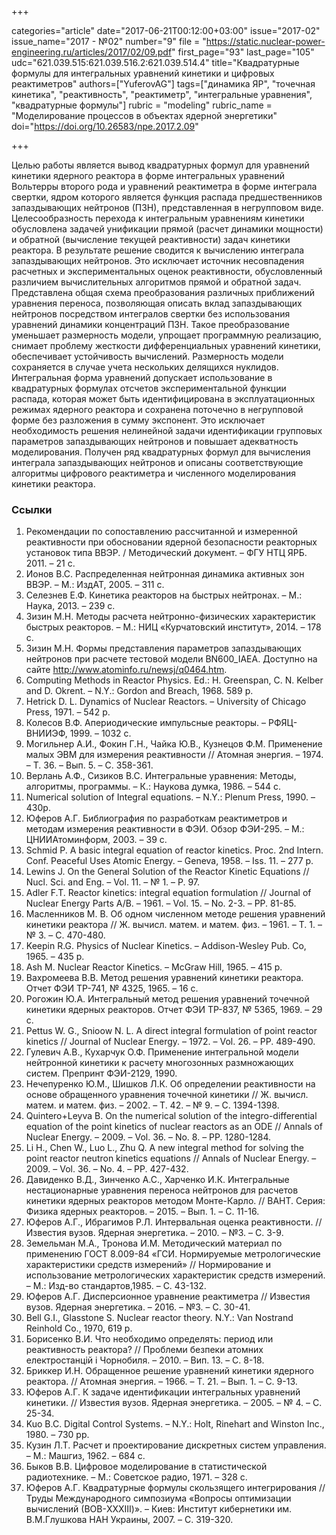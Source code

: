 +++

categories="article"
date="2017-06-21T00:12:00+03:00"
issue="2017-02"
issue_name="2017 - №02"
number="9"
file = "https://static.nuclear-power-engineering.ru/articles/2017/02/09.pdf"
first_page="93"
last_page="105"
udc="621.039.515:621.039.516.2:621.039.514.4"
title="Квадратурные формулы для интегральных уравнений кинетики и цифровых реактиметров"
authors=["YuferovAG"]
tags=["динамика ЯР", "точечная кинетика", "реактивность", "реактиметр", "интегральные уравнения", "квадратурные формулы"]
rubric = "modeling"
rubric_name = "Моделирование процессов в объектах ядерной энергетики"
doi="https://doi.org/10.26583/npe.2017.2.09"

+++

Целью работы является вывод квадратурных формул для уравнений кинетики ядерного реактора в форме интегральных уравнений Вольтерры второго рода и уравнений реактиметра в форме интеграла свертки, ядром которого является функция распада предшественников запаздывающих нейтронов (ПЗН), представленная в негрупповом виде. Целесообразность перехода к интегральным уравнениям кинетики обусловлена задачей унификации прямой (расчет динамики мощности) и обратной (вычисление текущей реактивности) задач кинетики реактора. В результате решение сводится к вычислению интеграла запаздывающих нейтронов. Это исключает источник несовпадения расчетных и экспериментальных оценок реактивности, обусловленный различием вычислительных алгоритмов прямой и обратной задач. Представлена общая схема преобразования различных приближений уравнения переноса, позволяющая описать вклад запаздывающих нейтронов посредством интегралов свертки без использования уравнений динамики концентраций ПЗН. Такое преобразование уменьшает размерность модели, упрощает программную реализацию, снимает проблему жесткости дифференциальных уравнений кинетики, обеспечивает устойчивость вычислений. Размерность модели сохраняется в случае учета нескольких делящихся нуклидов. Интегральная форма уравнений допускает использование в квадратурных формулах отсчетов экспериментальной функции распада, которая может быть идентифицирована в эксплуатационных режимах ядерного реактора и сохранена поточечно в негрупповой форме без разложения в сумму экспонент. Это исключает необходимость решения нелинейной задачи идентификации групповых параметров запаздывающих нейтронов и повышает адекватность моделирования. Получен ряд квадратурных формул для вычисления интеграла запаздывающих нейтронов и описаны соответствующие алгоритмы цифрового реактиметра и численного моделирования кинетики реактора.

### Ссылки

1. Рекомендации по сопоставлению рассчитанной и измеренной реактивности при обосновании ядерной безопасности реакторных установок типа ВВЭР. / Методический документ. – ФГУ НТЦ ЯРБ. 2011. – 21 с.
2. Ионов В.С. Распределенная нейтронная динамика активных зон ВВЭР. – М.: ИздАТ, 2005. – 311 c.
3. Селезнев Е.Ф. Кинетика реакторов на быстрых нейтронах. – М.: Наука, 2013. – 239 с.
4. Зизин М.Н. Методы расчета нейтронно-физических характеристик быстрых реакторов. – М.: НИЦ «Курчатовский институт», 2014. – 178 с.
5. Зизин М.Н. Формы представления параметров запаздывающих нейтронов при расчете тестовой модели BN600_IAEA. Доступно на сайте http://www.atominfo.ru/newsj/q0464.htm.
6. Computing Methods in Reactor Physics. Ed.: H. Greenspan, C. N. Kelber and D. Okrent. – N.Y.: Gordon and Breach, 1968. 589 p.
7. Hetrick D. L. Dynamics of Nuclear Reactors. – University of Chicago Press, 1971. – 542 p.
8. Колесов В.Ф. Апериодические импульсные реакторы. – РФЯЦ-ВНИИЭФ, 1999. – 1032 с.
9. Могильнер А.И., Фокин Г.Н., Чайка Ю.В., Кузнецов Ф.М. Применение малых ЭВМ для измерения реактивности // Атомная энергия. – 1974. – Т. 36. – Вып. 5. – C. 358-361.
10. Верлань А.Ф., Сизиков В.С. Интегральные уравнения: Методы, алгоритмы, программы. – К.: Наукова думка, 1986. – 544 с.
11. Numerical solution of Integral equations. – N.Y.: Plenum Press, 1990. – 430p.
12. Юферов А.Г. Библиография по разработкам реактиметров и методам измерения реактивности в ФЭИ. Обзор ФЭИ-295. – М.: ЦНИИАтоминформ, 2003. – 39 с.
13. Schmid P. A basic integral equation of reactor kinetics. Proc. 2nd Intern. Conf. Peaceful Uses Atomic Energy. – Geneva, 1958. – Iss. 11. – 277 p.
14. Lewins J. On the General Solution of the Reactor Kinetic Equations // Nucl. Sci. and Eng. – Vol. 11. – № 1. – P. 97.
15. Adler F.T. Reactor kinetics: integral equation formulation // Journal of Nuclear Energy Parts A/B. – 1961. – Vol. 15. – No. 2-3. – PP. 81-85.
16. Масленников М. В. Об одном численном методе решения уравнений кинетики реактора // Ж. вычисл. матем. и матем. физ. – 1961. – Т. 1. – № 3. – С. 470-480.
17. Keepin R.G. Physics of Nuclear Kinetics. – Addison-Wesley Pub. Co, 1965. – 435 p.
18. Ash M. Nuclear Reactor Kinetics. – McGraw Hill, 1965. – 415 p.
19. Вахромеева В.В. Метод решения уравнений кинетики реактора. Отчет ФЭИ ТР-741, № 4325, 1965. – 16 с.
20. Рогожин Ю.А. Интегральный метод решения уравнений точечной кинетики ядерных реакторов. Отчет ФЭИ ТР-837, № 5365, 1969. – 29 с.
21. Pettus W. G., Snioow N. L. A direct integral formulation of point reactor kinetics // Journal of Nuclear Energy. – 1972. – Vol. 26. – PP. 489-490.
22. Гулевич А.В., Кухарчук О.Ф. Применение интегральной модели нейтронной кинетики к расчету многозонных размножающих систем. Препринт ФЭИ-2129, 1990.
23. Нечепуренко Ю.М., Шишков Л.К. Об определении реактивности на основе обращенного уравнения точечной кинетики // Ж. вычисл. матем. и матем. физ. – 2002. – Т. 42. – № 9. – С. 1394-1398.
24. Quintero+Leyva B. On the numerical solution of the integro-differential equation of the point kinetics of nuclear reactors as an ODE // Annals of Nuclear Energy. – 2009. – Vol. 36. – No. 8. – PP. 1280-1284.
25. Li H., Chen W., Luo L., Zhu Q. A new integral method for solving the point reactor neutron kinetics equations // Annals of Nuclear Energy. – 2009. – Vol. 36. – No. 4. – PP. 427-432.
26. Давиденко В.Д., Зинченко А.С., Харченко И.К. Интегральные нестационарные уравнения переноса нейтронов для расчетов кинетики ядерных реакторов методом Монте-Карло. // ВАНТ. Серия: Физика ядерных реакторов. – 2015. – Вып. 1. – С. 11-16.
27. Юферов А.Г., Ибрагимов Р.Л. Интервальная оценка реактивности. // Известия вузов. Ядерная энергетика. – 2010. – №3. – C. 3-9.
28. Земельман М.А., Тронова И.М. Методический материал по применению ГОСТ 8.009-84 «ГСИ. Нормируемые метрологические характеристики средств измерений» // Нормирование и использование метрологических характеристик средств измерений. – М.: Изд-во стандартов,1985. – С. 43-132.
29. Юферов А.Г. Дисперсионное уравнение реактиметра // Известия вузов. Ядерная энергетика. – 2016. – №3. – C. 30-41.
30. Bell G.I., Glasstone S. Nuclear reactor theory. N.Y.: Van Nostrand Reinhold Co., 1970, 619 p.
31. Борисенко В.И. Что необходимо определять: период или реактивность реактора? // Проблеми безпеки атомних електростанцій і Чорнобиля. – 2010. – Вип. 13. – С. 8-18.
32. Бриккер И.Н. Обращенное решение уравнений кинетики ядерного реактора. // Атомная энергия. – 1966. – Т. 21. – Вып. 1. – С. 9-13.
33. Юферов А.Г. К задаче идентификации интегральных уравнений кинетики. // Известия вузов. Ядерная энергетика. – 2005. – № 4. – С. 25-34.
34. Kuo B.C. Digital Control Systems. – N.Y.: Holt, Rinehart and Winston Inc., 1980. – 730 pp.
35. Кузин Л.Т. Расчет и проектирование дискретных систем управления. – М.: Машгиз, 1962. – 684 с.
36. Быков В.В. Цифровое моделирование в статистической радиотехнике. – М.: Советское радио, 1971. – 328 с.
37. Юферов А.Г. Квадратурные формулы скользящего интегрирования // Труды Международного симпозиума «Вопросы оптимизации вычислений (ВОВ-XXXIII)». – Киев: Институт кибернетики им. В.М.Глушкова НАН Украины, 2007. – С. 319-320.